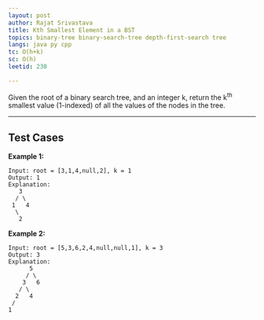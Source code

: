 ```yaml
---
layout: post
author: Rajat Srivastava
title: Kth Smallest Element in a BST
topics: binary-tree binary-search-tree depth-first-search tree
langs: java py cpp
tc: O(h+k)
sc: O(h)
leetid: 230

---
```


Given the root of a binary search tree, and an integer k, return the k<sup>th</sup> smallest value (1-indexed) of all the values of the nodes in the tree.

---
## Test Cases

**Example 1:**
```
Input: root = [3,1,4,null,2], k = 1
Output: 1
Explanation:
   3
  / \
 1   4
  \
   2
```

**Example 2:**
```
Input: root = [5,3,6,2,4,null,null,1], k = 3
Output: 3
Explanation:
      5
     / \
    3   6
   / \
  2   4
 /    
1
```